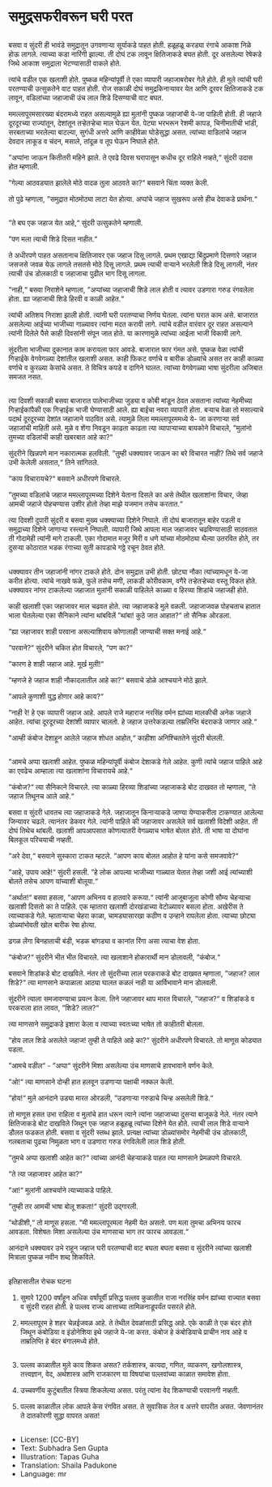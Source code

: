 # समुद्रसफरीवरून घरी परत

##
बसवा व सुंदरी ही भावंडे समुद्रातून उगवणार्‍या सूर्याकडे पाहत होती. हळूहळू करड्या रंगाचे आकाश निळे होऊ लागले. त्याच्या कडा नारिंगी झाल्या. ती दोघं टक लावून क्षितिजाकडे बघत होती. दूर असलेल्या रेषेकडे जिथे आकाश समुद्राला भेटण्यासाठी वाकले होते. 

त्यांचे वडील एक खलाशी होते. पुष्कळ महिन्यांपूर्वी ते एका व्यापारी जहाजाबरोबर गेले होते. ही मुले त्यांची घरी परतण्याची उत्सुकतेने वाट पाहत होती. रोज सकाळी दोघं समुद्रकिनार्‍यावर येत आणि दूरवर क्षितिजाकडे टक लावून, वडिलांच्या जहाजाची उंच लाल शिडे दिसण्याची वाट बघत. 

ममल्लापूरमसारख्या बंदरामध्ये राहत असल्यामुळे ह्या मुलांनी पुष्कळ जहाजांची ये-जा पाहिली होती. ही जहाजे दूरदूरच्या राज्यांतून, देशांतून तर्‍हेतर्‍हेचा माल घेऊन येत. पेट्या भरभरून रेशमी कापड, चिनीमातीची भांडी, सरबताच्या भरलेल्या बाटल्या, सुगंधी अत्तरे आणि काहीवेळा घोडेसुद्धा असत. त्यांच्या वाडिलांचे जहाज देवदार लाकूड व चंदन, मसाले, तांदूळ व तूप घेऊन निघाले होते. 

”अप्पांना जाऊन कितीतरी महिने झाले. ते एवढे दिवस घरापासून कधीच दूर राहिले नव्हते,“ सुंदरी उदास होत म्हणाली. 

”गेल्या आठवड्यात झालेले मोठे वादळ तुला आठवते का?“ बसवाने चिंता व्यक्त केली. 

तो पुढे म्हणाला, ”समुद्रात मोठमोठ्या लाटा येत होत्या. अप्पांचे जहाज सुखरूप असो हीच देवाकडे प्रार्थना.“ 

##
”ते बघ एक जहाज येत आहे,“ सुंदरी उत्सुकतेने म्हणाली. 

”पण मला त्याची शिडे दिसत नाहीत.“ 

ते अधीरपणे पाहत असतानाच क्षितिजावर एक जहाज दिसू लागले. प्रथम एखाद्या बिंदुप्रमाणे दिसणारे जहाज जसजसे जवळ येऊ लागले तसतसे मोठे दिसू लागले. प्रथम त्याची वार्‍याने भरलेली शिडे दिसू लागली, नंतर त्याची उंच डोलकाठी व जहाजाचा पुढील भाग दिसू लागला. 

”नाही,“ बसवा निराशेने म्हणाला, ”अप्पांच्या जहाजाची शिडे लाल होती व त्यावर उडणारा गरुड रंगवलेला होता. ह्या जहाजाची शिडे हिरवी व काळी आहेत.“ 

त्यांची अतिशय निराशा झाली होती. त्यांनी घरी परतण्याचा निर्णय घेतला. त्यांना घरात काम असे. बाजारात असलेल्या आईच्या भाजीच्या गाळ्यावर त्यांना मदत करावी लागे. त्यांचे वडील वारंवार दूर राहत असल्याने त्यांनी दिलेले पैसे काही दिवसांनी संपून जात होते. या कारणामुळे त्यांच्या आईला भाजी विकावी लागे. 

सुंदरीला भाजीच्या दुकानात काम करायला फार आवडे. बाजारात फार गंमत असे. पुष्कळ वेळा त्यांची गिर्‍हाईके वेगवेगळ्या देशांतील खलाशी असत. काही फिकट वर्णाचे व बारीक डोळ्यांचे असत तर काही काळ्या वर्णाचे व कुरळ्या केसांचे असत. ते विचित्र कपडे व दागिने घालत. त्यांच्या वेगवेगळ्या भाषा सुंदरीला अजिबात समजत नसत. 

##
त्या दिवशी सकाळी बसवा बाजारात पालेभाजीच्या जुड्या व कोबी मांडून ठेवत असताना त्यांच्या नेहमीच्या गिर्‍हाईकांपैकी एक गिर्‍हाईक भाजी घेण्यासाठी आले. ह्या बाईचा नवरा व्यापारी होता. बर्‍याच वेळा तो मसाल्याचे पदार्थ दूरदूरच्या देशांत जहाजाने पाठवित असे. त्यामुळे तिला ममल्लापूरममध्ये ये- जा करणार्‍या सर्व जहाजांची माहिती असे. मुळे व शेंगा निवडून काढता काढता त्या व्यापार्‍याच्या बायकोने विचारले, ”मुलांनो तुमच्या वडिलांची काही खबरबात आहे का?“ 

सुंदरीने खिन्नपणे मान नकारात्मक हलविली. ”तुम्ही धक्क्यावर जाऊन का बरे विचारत नाही? तिथे सर्व जहाजे उभी केलेली असतात,“ तिने सांगितले. 

”काय विचारायचे?“ बसवाने अधीरपणे विचारले. 

”तुमच्या वडिलांचे जहाज ममल्लापूरमच्या दिशेने येताना दिसले का असे तेथील खलाशांना विचार, जेव्हा आमची जहाजे पोहचण्यास उशीर होतो तेव्हा माझे यजमान तसेच करतात.“ 

त्या दिवशी दुपारी सुंदरी व बसवा मुख्य धक्क्याच्या दिशेने निघाले. ती दोघं बाजारातून बाहेर पडली व समुद्राच्या दिशेने जाणार्‍या रस्त्याने निघाली. व्यापारी जिथे आपला माल जहाजावर चढविण्यासाठी साठवतात ती गोदामेही त्यांनी मागे टाकली. एका गोदामात मजूर मिरी व धणे यांच्या मोठमोठ्या थैल्या उतरवित होते, तर दुसर्‍या कोठारात भडक रंगाच्या सुती कापडाचे गठ्ठे रचून ठेवत होते. 

##
धक्क्यावर तीन जहाजांनी नांगर टाकले होते. दोन समुद्रात उभी होती. छोट्या नौका त्यांच्यामधून ये-जा करीत होत्या. त्यांचे नाखवे फळे, फुले तसेच मणी, लाकडी कोरीवकाम, वगैरे तर्‍हेतर्‍हेच्या वस्तू विकत होते. धक्क्यावर नांगर टाकलेल्या जहाजात मुलांनी सकाळी पाहिलेले काळ्या व हिरव्या शिडांचे जहाजही होते. 

काही खलाशी एका जहाजावर माल चढवत होते. त्या जहाजाकडे मुले वळली. जहाजाजवळ पोहचताच हातात भाला घेतलेल्या एका सैनिकाने त्यांना थांबविलें ”थांबा! कुठे जात आहात?“ तो सैनिक ओरडला. 

”ह्या जहाजावर शाही परवाना असल्याशिवाय कोणालाही जाण्याची सक्त मनाई आहे.“ 

”परवाने?“ सुंदरीने चकित होत विचारले, ”पण का?“ 

”कारण हे शाही जहाज आहे. मूर्ख मुली!“ 

”म्हणजे हे जहाज शाही नौकादलातील आहे का?“ बसवाचे डोळे आश्‍चयाने मोठे झाले. 

”आपले कुणाशी युद्ध होणार आहे काय?“ 

”नाही रे! हे एक व्यापारी जहाज आहे. आपले राजे महाराज नरसिंह वर्मन ह्यांच्या मालकीची अनेक जहाजे आहेत. त्यांचा दूरदूरच्या देशांशी व्यापार चालतो. हे जहाज उत्तरेकडल्या ताम्रलिप्ति बंदराकडे जाणार आहे.“  

"आम्ही  कंबोज देशाहून आलेले जहाज शोधत आहोत,“ काहीशा अनिश्‍चिततेने सुंदरी बोलली. 

##
”आमचे अप्पा खलाशी आहेत. पुष्कळ महिन्यांपूर्वी कंबोज देशाकडे गेले आहेत. कुणी त्यांचे जहाज पाहिले आहे का एवढेच आम्हाला त्या खलाशांना विचारायचे आहे.“ 

”कंबोज?“ त्या सैनिकाने विचारले. त्या काळ्या हिरव्या शिडांच्या जहाजाकडे बोट दाखवत तो म्हणाला, ”ते जहाज तिथूनच आले आहे.“ 

बसवा व सुंदरी धावतच त्या जहाजाकडे गेले. जहाजातून किनार्‍याकडे जाण्या येण्याकरीता टाकण्यात आलेल्या जिन्यावर चढले. त्यानंतर डेकवर गेले. त्यांनी पाहिले की जहाजावर असलेले सर्व खलाशी विदेशी आहेत. ती दोघं तिथेच थांबली. खलाशी आपआपसात कोणत्यातरी वेगळ्याच भाषेत बोलत होते. ती भाषा या दोघांना बिलकूल परिचयाची नव्हती. 

”अरे देवा,“ बसवाने सुस्कारा टाकत म्हटले. ”आपण काय बोलत आहोत हे यांना कसे समजवावे?“ 

”आहे, उपाय आहे!“ सुंदरी हसली. ”हे लोक आपल्या भाजीच्या गाळ्यात येतात तेव्हा जशी आई त्यांच्याशी बोलते तसेच आपण यांच्याशी बोलूया.“ 

”अर्थात!“ बसवा हसला, ”आपण अभिनय व हातवारे करूया.“ त्यांनी आजूबाजूला कोणी सौम्य चेहर्‍याचा खलाशी दिसतो का ते पाहिले. एक म्हातारा खलाशी दोरखंडाच्या वेटोळ्यावर बसला होता. अखेरीस ते त्याच्याकडे गेले. म्हातार्‍याचा चेहरा काळा, चामड्यासारखा कठीण व उन्हाने रापलेला होता. त्याच्या छोट्या डोळ्यांभोवती खोल बारीक रेषा होत्या. 

ढगळ लेंगा बिनहाताची बंडी, भडक बांगड्या व कानांत रिंगा असा त्याचा वेश होता. 

”कंबोज?“ सुंदरीने भीत भीत विचारले. त्या खलाशाने होकारार्थी मान डोलावली, ”कंबोज.“ 

बसवाने शिडांकडे बोट दाखविले. नंतर तो सुंदरीच्या लाल परकराकडे बोट दाखवत म्हणाला, ”जहाज? लाल शिडे?“ त्या माणसाने कपाळाला आठ्या घालत कळलं नाही या आर्विभावाने मान डोलवली. 

सुंदरीने त्याला समजावण्याचा प्रयत्न केला. तिने जहाजावर थाप मारत विचारले, ”जहाज?“ व शिडांकडे व परकराला हात लावत, ”शिडे? लाल?“ 

त्या माणसाने समुद्राकडे इशारा केला व त्याच्या स्वतःच्या भाषेत तो काहीतरी बोलला. 

”होय लाल शिडे असलेले जहाज! तुम्ही ते पाहिले आहे का?“ सुंदरीने अधीरपणे विचारले. तो माणूस कोड्यात पडला. 

”आमचे वडील“ - ”अप्पा“ सुंदरीने मिशा असलेल्या उंच माणसाचे हावभावाने वर्णन केले. 

”ओ!“ त्या माणसाने दोन्ही हात हलवून उडणार्‍या पक्षाची नक्कल केली. 

”होय!“ मुले आनंदाने उड्या मारत ओरडली, ”उडणार्‍या गरुडाचे चिन्ह असलेली शिडे.“ 

तो माणूस हसत उभा राहिला व मुलांचे हात धरून त्याने त्यांना जहाजाच्या दुसर्‍या बाजूकडे नेले. नंतर त्याने क्षितिजाकडे बोट दाखविले जिथून एक जहाज हळूहळू त्यांच्या दिशेने येत होते. त्याची लाल शिडे वार्‍याने डौलत फडकत होती. बसवा व सुंदरी स्तब्ध झाले. प्रत्यक्ष त्यांच्या डोळ्यांसमोर नेहमीची उंच डोलकाठी, गलबताचा पुढचा निमुळता भाग व उडणारा गरुड रंगविलेली लाल शिडे होती. 

”तुमचे अप्पा खलाशी आहेत का?“ त्यांच्या आनंदी चेहर्‍याकडे पाहत त्या माणसाने प्रेमळपणे विचारले. 

”ते त्या जहाजावर आहेत का?“ 

”आ!“ मुलांनी आश्‍चर्याने त्याच्याकडे पाहिले. 

”तुम्ही तर आमची भाषा बोलू शकता!“ सुंदरी उद्गारली. 

”थोडीशी,“ तो माणूस हसला. ”मी ममल्लापूरमला नेहमी येत असतो. पण मला तुमचा अभिनय फारच आवडला. विशेषतः मिशा असलेल्या उंच माणसाचा भाग तर फारच आवडला.“ 

आनंदाने धक्क्यावर उभे राहून जहाज घरी परतण्याची वाट बघता बघता बसवा व सुंदरीने त्यांच्या खलाशी मित्राला पुष्कळ नवीन शब्द शिकविले. 

##
इतिहासातील रोचक घटना

1. सुमारे 1200 वर्षांहून अधिक वर्षांपूर्वी प्रसिद्ध पल्लव कुळातील राजा नरसिंह वर्मन ह्यांच्या राज्यात बसवा व सुंदरी राहत होती. हे पल्लव राज्य आत्ताच्या तामिळनाडूपर्यंत पसरले होते. 

2. ममल्लापूरम हे शहर चेन्नईजवळ आहे. ते तेथील देवळांसाठी प्रसिद्ध आहे. एके काळी ते एक बंदर होते जिथून कंबोडिया व इंडोनेशिया इथे जहाजे ये-जा करत. कंबोज हे कंबोडियाचे प्राचीन नाव आहे व ताम्रलिप्ति हे बंदर बंगालमध्ये होते. 

##
3. पल्लव काळातील मुले काय शिकत असत? तर्कशास्त्र, कायदा, गणित, व्याकरण, खगोलशास्त्र, तत्त्वज्ञान, वेद, अर्थशास्त्र आणि राजकारण या विषयांचा पल्लवांच्या काळात समावेश होता. 

4. उच्चवर्णीय कुटुंबातील स्त्रिया शिकलेल्या असत. परंतु त्यांना वेद शिकण्याची परवानगी नव्हती. 

5. पल्लव काळातील लोक आपले केस रंगवित असत. ते सुवासिक तेल व अत्तरे वापरीत असत. जेवणानंतर ते दातकोरणी सुद्धा वापरत असत! 

##
* License: [CC-BY]
* Text: Subhadra Sen Gupta
* Illustration: Tapas Guha
* Translation: Shaila Padukone
* Language: mr
